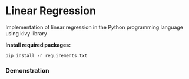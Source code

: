 # Linear Regression
 Implementation of linear regression in the Python programming language using kivy library


<strong>Install required packages:</strong>

    pip install -r requirements.txt


<h3><strong>Demonstration</strong></h3>